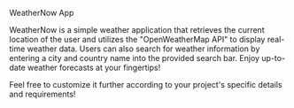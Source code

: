 WeatherNow App


WeatherNow is a simple weather application that retrieves the current location of the user and utilizes the "OpenWeatherMap API" to display real-time weather data. Users can also search for weather information by entering a city and country name into the provided search bar. Enjoy up-to-date weather forecasts at your fingertips!

Feel free to customize it further according to your project's specific details and requirements!

